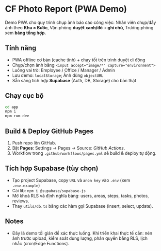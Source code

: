 
# CF Photo Report (PWA Demo)

Demo PWA cho quy trình chụp ảnh báo cáo công việc: Nhân viên chụp/đẩy ảnh theo **Khu × Bước**, Văn phòng **duyệt xanh/đỏ + ghi chú**, Trưởng phòng xem **bảng tổng hợp**.

## Tính năng
- PWA offline cơ bản (cache tĩnh) + chạy tốt trên trình duyệt di động
- Chụp/chọn ảnh bằng `<input accept="image/*" capture="environment">`
- Luồng vai trò: Employee / Office / Manager / Admin
- Lưu demo: `localStorage`; Ảnh dùng `objectURL`
- Sẵn sàng tích hợp **Supabase** (Auth, DB, Storage) cho bản thật

## Chạy cục bộ
```bash
cd app
npm i
npm run dev
```

## Build & Deploy GitHub Pages
1. Push repo lên GitHub.
2. Bật **Pages**: Settings → Pages → Source: *GitHub Actions*.
3. Workflow trong `.github/workflows/pages.yml` sẽ build & deploy tự động.

## Tích hợp Supabase (tùy chọn)
- Tạo project Supabase, copy `URL` và `anon key` vào `.env` (xem `.env.example`)
- Cài lib: `npm i @supabase/supabase-js`
- Mở khoá RLS và định nghĩa bảng: users, areas, steps, tasks, photos, reviews.
- Thay `utils/db.ts` bằng các hàm gọi Supabase (insert, select, update). 

## Notes
- Đây là demo tối giản để xác thực luồng. Khi triển khai thực tế cần: nén ảnh trước upload, kiểm soát dung lượng, phân quyền bằng RLS, lịch nhắc (cron/Edge Functions).
